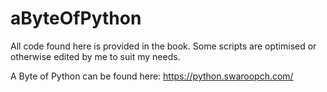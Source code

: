 # aByteOfPython

All code found here is provided in the book. Some scripts are optimised or otherwise edited by me to suit my needs.

A Byte of Python can be found here: https://python.swaroopch.com/
